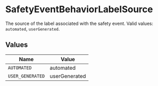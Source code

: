 # SafetyEventBehaviorLabelSource

The source of the label associated with the safety event. Valid values: `automated`, `userGenerated`.


## Values

| Name             | Value            |
| ---------------- | ---------------- |
| `AUTOMATED`      | automated        |
| `USER_GENERATED` | userGenerated    |